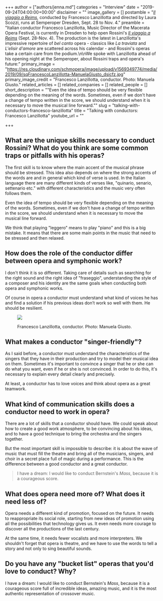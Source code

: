 +++
author = ["authors/jenna.md"]
categories = "Interview"
date = "2019-09-24T04:00:00+00:00"
disclaimer = ""
image_gallery = []
postamble = "[_Il viaggio a Reims_](https://www.semperoper.de/en/whats-on/schedule/stid/Viaggio-en/61461.html), conducted by Francesco Lanzillotta and directed by Laura Scozzi, runs at Semperoper Dresden, Sept. 28 to Nov. 4."
preamble = "Italian conductor Francesco Lanzillotta, Music Director of the Macerata Opera Festival, is currently in Dresden to help open Rossini's [_Il viaggio a Reims_](https://www.semperoper.de/spielplan/stuecke/stid/Viaggio-en/61461.html) (Sept. 28-Nov. 4). The production is the latest in Lanzillotta's impressive repertoire of _bel canto_ opera - classics like _La traviata_ and _L'elisir d'amore_ are scattered across his calendar - and Rossini's operas take a certain care from the podium.\n\nWe spoke with Lanzillotta ahead of his opening night at the Semperoper, about Rossini traps and opera's future:"
primary_image = "https://res.cloudinary.com/schmopera/image/upload/v1569349774/media/2019/09/sqFrancescoLanzillotta-ManuelaGiusto_dsicfz.jpg"
primary_image_credit = "Francesco Lanzillotta, conductor. Photo: Manuela Giusto."
related_articles = []
related_companies = []
related_people = []
short_description = "\"Even the idea of tempo should be very flexible depending on the meaning of the words. Sometimes, even if we don't have a change of tempo written in the score, we should understand when it is necessary to move the musical line forward.\""
slug = "talking-with-conductors-francesco-lanzillotta"
title = "Talking with conductors: Francesco Lanzillotta"
youtube_url = ""

+++
## What are the unique skills necessary to conduct Rossini? What do you think are some common traps or pitfalls with his operas?

The first skill is to know where the main accent of the musical phrase should be stressed. This idea also depends on where the strong accents of the words are and in general which kind of verse is used. In the Italian language there are many different kinds of verses like, "quinario, senario, settenario etc." with different characteristics and the music very often follows them.

Even the idea of tempo should be very flexible depending on the meaning of the words. Sometimes, even if we don't have a change of tempo written in the score, we should understand when it is necessary to move the musical line forward.

We think that playing "leggero" means to play "piano" and this is a big mistake. It means that there are some main points in the music that need to be stressed and then relaxed.

## How does the role of the conductor differ between opera and symphonic work?

I don't think it is so different. Taking care of details such as searching for the right sound and the right idea of "fraseggio", understanding the style of a composer and his identity are the same goals when conducting both opera and symphonic works.

Of course in opera a conductor must understand what kind of voices he has and find a solution if his previous ideas don’t work so well with them. He should be resilient.

<figure data-type="image">

![](https://res.cloudinary.com/schmopera/image/upload/v1569349739/media/2019/09/FrancescoLanzillotta-ManuelaGiusto_wxzsfy.jpg)

<figcaption>Francesco Lanzillotta, conductor. Photo: Manuela Giusto.</figcaption>

</figure>

## What makes a conductor "singer-friendly"?

As I said before, a conductor must understand the characteristics of the singers that they have in their production and try to model their musical idea on them. Sometimes it's important to convince a singer that he or she can do what you want, even if he or she is not convinced. In order to do this, it's necessary to explain every detail clearly and precisely.

At least, a conductor has to love voices and think about opera as a great teamwork.

## What kind of communication skills does a conductor need to work in opera?

There are a lot of skills that a conductor should have. We could speak about how to create a good work atmosphere, to be convincing about his ideas, and to have a good technique to bring the orchestra and the singers together.

But the most important skill is impossible to describe: it is about the wave of music that must fill the theatre and bring all of the musicians, singers, and choir in a secret place full of magic during a performance. This is the difference between a good conductor and a great conductor.

> I have a dream: I would like to conduct Bernstein's _Mass_, because it is a courageous score.

## What does opera need more of? What does it need less of?

Opera needs a different kind of promotion, focused on the future. It needs to reappropriate its social role, starting from new ideas of promotion using all the possibilities that technology gives us. It even needs more courage to discover all the productions of the last century.

At the same time, it needs fewer vocalists and more interpreters.  We shouldn't forget that opera is theatre, and we have to use the words to tell a story and not only to sing beautiful sounds.

## Do you have any "bucket list" operas that you'd love to conduct? Why?

I have a dream: I would like to conduct Bernstein's _Mass_, because it is a courageous score full of incredible ideas, amazing music, and it is the most authentic representation of crossover music.